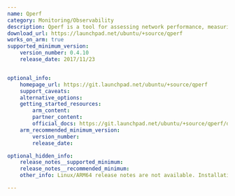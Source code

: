 ```yaml
---
name: Qperf
category: Monitoring/Observability
description: Qperf is a tool for assessing network performance, measuring bandwidth and latency between nodes. It supports multiple network protocols and offers detailed metrics for evaluating network performance.
download_url: https://launchpad.net/ubuntu/+source/qperf
works_on_arm: true
supported_minimum_version:
    version_number: 0.4.10
    release_date: 2017/11/23


optional_info:
    homepage_url: https://git.launchpad.net/ubuntu/+source/qperf
    support_caveats:
    alternative_options:
    getting_started_resources:
        arm_content: 
        partner_content: 
        official_docs: https://git.launchpad.net/ubuntu/+source/qperf/diff/README?h=ubuntu/bionic&id=e1b3d8ec9e9110b90f82005053f462dfd23595e7
    arm_recommended_minimum_version:
        version_number:
        release_date: 

optional_hidden_info:
    release_notes__supported_minimum: 
    release_notes__recommended_minimum:
    other_info: Linux/ARM64 release notes are not available. Installation and testing are done using `apt install qperf`  [0.4.10](https://launchpad.net/ubuntu/+source/qperf/0.4.10-1).

---
```

